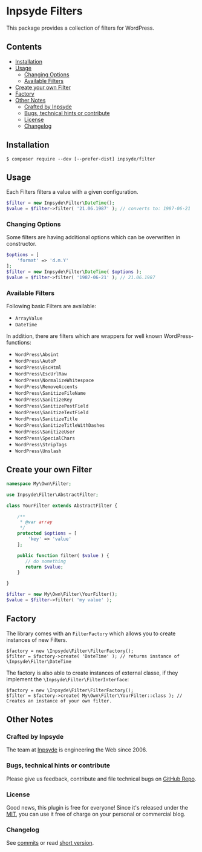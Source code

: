 # Inpsyde Filters

This package provides a collection of filters for WordPress. 

## Contents

* [Installation](#installation)
* [Usage](#usage)
    * [Changing Options](#changing-options)
    * [Available Filters](#available-filters)
* [Create your own Filter](#create-your-own-filter)
* [Factory](#factory)
* [Other Notes](#other-notes)
    * [Crafted by Inpsyde](#crafted-by-inpsyde)
    * [Bugs, technical hints or contribute](#bugs-technical-hints-or-contribute)
    * [License](#license)
    * [Changelog](#changelog)

## Installation

```cli
$ composer require --dev [--prefer-dist] inpsyde/filter 
```

## Usage
Each Filters filters a value with a given configuration. 

```php
$filter = new Inpsyde\Filter\DateTime();
$value = $filter->filter( '21.06.1987' ); // converts to: 1987-06-21
```

### Changing Options

Some filters are having additional options which can be overwritten in constructor.

```php
$options = [
    'format' => 'd.m.Y'
];
$filter = new Inpsyde\Filter\DateTime( $options );
$value = $filter->filter( '1987-06-21' ); // 21.06.1987
```

### Available Filters
Following basic Filters are available:

* `ArrayValue`
* `DateTime`

In addition, there are filters which are wrappers for well known WordPress-functions:

* `WordPress\Absint`
* `WordPress\AutoP`
* `WordPress\EscHtml`
* `WordPress\EscUrlRaw`
* `WordPress\NormalizeWhitespace`
* `WordPress\RemoveAccents`
* `WordPress\SanitizeFileName`
* `WordPress\SanitizeKey`
* `WordPress\SanitizePostField`
* `WordPress\SanitizeTextField`
* `WordPress\SanitizeTitle`
* `WordPress\SanitizeTitleWithDashes`
* `WordPress\SanitizeUser`
* `WordPress\SpecialChars`
* `WordPress\StripTags`
* `WordPress\Unslash`

## Create your own Filter

```php
namespace My\Own\Filter;

use Inpsyde\Filter\AbstractFilter;

class YourFilter extends AbstractFilter {

    /**
     * @var array
     */
    protected $options = [
        'key' => 'value'
    ];

    public function filter( $value ) {
       // do something
       return $value;
    }

}

$filter = new My\Own\Filter\YourFilter();
$value = $filter->filter( 'my value' );
```

## Factory

The library comes with an `FilterFactory` which allows you to create instances of new Filters.

```
$factory = new \Inpsyde\Filter\FilterFactory();
$filter = $factory->create( 'DateTime' ); // returns instance of \Inpsyde\Filter\DateTime
```

The factory is also able to create instances of external classe, if they implement the `\Inpsyde\Filter\FilterInterface`:

```
$factory = new \Inpsyde\Filter\FilterFactory();
$filter = $factory->create( My\Own\Filter\YourFilter::class ); // Creates an instance of your own filter.
```

## Other Notes

### Crafted by Inpsyde
    
The team at [Inpsyde](http://www.inpsyde.com) is engineering the Web since 2006.

### Bugs, technical hints or contribute

Please give us feedback, contribute and file technical bugs on [GitHub Repo](https://github.com/inpsyde/Inpsyde-Filter).

### License

Good news, this plugin is free for everyone! Since it's released under the [MIT](https://github.com/inpsyde/Inpsyde-Filter/blob/master/LICENSE), you can use it free of charge on your personal or commercial blog.

### Changelog

See [commits](https://github.com/inpsyde/Inpsyde-Filter/commits/master) or read [short version](https://github.com/inpsyde/Inpsyde-Filter/blob/master/CHANGELOG.md).
